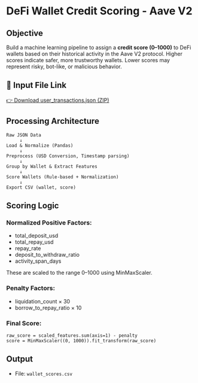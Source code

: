 # DeFi Wallet Credit Scoring - Aave V2

## Objective

Build a machine learning pipeline to assign a **credit score (0–1000)** to DeFi wallets based on their historical activity in the Aave V2 protocol. Higher scores indicate safer, more trustworthy wallets. Lower scores may represent risky, bot-like, or malicious behavior.

## 🔗 Input File Link

[👉 Download user\_transactions.json (ZIP)](https://drive.google.com/file/d/14ceBCLQ-BTcydDrFJauVA_PKAZ7VtDor/view?usp=sharing)


## Processing Architecture

```
Raw JSON Data
     ↓
Load & Normalize (Pandas)
     ↓
Preprocess (USD Conversion, Timestamp parsing)
     ↓
Group by Wallet & Extract Features
     ↓
Score Wallets (Rule-based + Normalization)
     ↓
Export CSV (wallet, score)
```

## Scoring Logic

### Normalized Positive Factors:

* total_deposit_usd
* total_repay_usd
* repay_rate
* deposit_to_withdraw_ratio
* activity_span_days

These are scaled to the range 0–1000 using MinMaxScaler.

### Penalty Factors:

* liquidation_count × 30
* borrow_to_repay_ratio × 10

### Final Score:

```
raw_score = scaled_features.sum(axis=1) - penalty
score = MinMaxScaler((0, 1000)).fit_transform(raw_score)
```

## Output
* File: `wallet_scores.csv`

